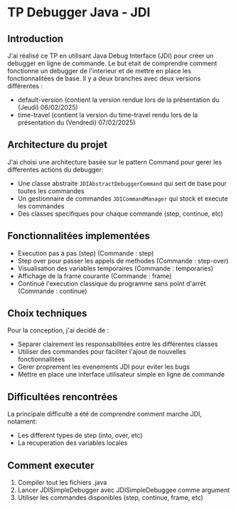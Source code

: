 # TP Debugger Java - JDI

## Introduction
J'ai réalisé ce TP en utilisant Java Debug Interface (JDI) pour créer un debugger en ligne de commande. Le but etait de comprendre comment fonctionne un debugger de l'interieur et de mettre en place les fonctionnalitées de base.
Il y a deux branches avec deux versions différentes :
- default-version (contient la version rendue lors de la présentation du (Jeudi) 06/02/2025)
- time-travel (contient la version du time-travel rendu lors de la présentation du (Vendredi) 07/02/2025)

## Architecture du projet
J'ai choisi une architecture basée sur le pattern Command pour gerer les differentes actions du debugger:
- Une classe abstraite `JDIAbstractDebuggerCommand` qui sert de base pour toutes les commandes
- Un gestionnaire de commandes `JDICommandManager` qui stock et execute les commandes
- Des classes specifiques pour chaque commande (step, continue, etc)

## Fonctionnalitées implementées
- Execution pas à pas (step) (Commande : step)
- Step over pour passer les appels de methodes (Commande : step-over)
- Visualisation des variables temporaires (Commande : temporaries)
- Affichage de la frame courante (Commande : frame)
- Continué l'execution classique du programme sans point d'arrêt (Commande : continue)

## Choix techniques
Pour la conception, j'ai decidé de :
- Separer clairement les responsabilitées entre les différentes classes
- Utiliser des commandes pour faciliter l'ajout de nouvelles fonctionnalitées
- Gerer proprement les evenements JDI pour eviter les bugs
- Mettre en place une interface utilisateur simple en ligne de commande

## Difficultées rencontrées
La principale difficulté a été de comprendre comment marche JDI, notament:
- Les different types de step (into, over, etc)
- La recuperation des variables locales

## Comment executer
1. Compiler tout les fichiers .java
2. Lancer JDISimpleDebugger avec JDISimpleDebuggee comme argument
3. Utiliser les commandes disponibles (step, continue, frame, etc)

